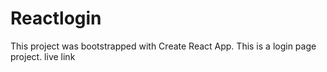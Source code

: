 # Reactlogin
This project was bootstrapped with Create React App.
This is a login page project.
live link 
